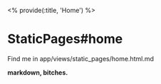 <% provide(:title, 'Home') %>

StaticPages#home
=================

Find me in app/views/static_pages/home.html.md

**markdown, bitches.**
